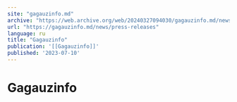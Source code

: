 ```yaml
---
site: "gagauzinfo.md"
archive: "https://web.archive.org/web/20240327094030/gagauzinfo.md/news/press-releases"
url: "https://gagauzinfo.md/news/press-releases"
language: ru
title: "Gagauzinfo"
publication: '[[Gagauzinfo]]'
published: '2023-07-10'
---
```


# Gagauzinfo

